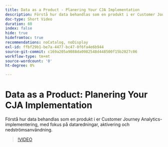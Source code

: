 ```yaml
---
title: Data as a Product - Planering Your CJA Implementation
description: Förstå hur data behandlas som en produkt i er Customer Journey Analytics-implementering, med fokus på dataredningar, aktivering och nedströmsanvändning.
doc-type: Short Video
duration: 60
index: false
hide: true
hidefromtoc: true
recommendations: noCatalog, noDisplay
exl-id: ffbf29b1-be7a-4477-bc47-0f6fa4e6b944
source-git-commit: c169a205a9088da0982548d448500f15b2027c06
workflow-type: tm+mt
source-wordcount: '0'
ht-degree: 0%

---
```


# Data as a Product: Planering Your CJA Implementation

Förstå hur data behandlas som en produkt i er Customer Journey Analytics-implementering, med fokus på dataredningar, aktivering och nedströmsanvändning.

<!-- 62_S113_3442460_59_data-as-a-product-planning-your-cja-implementation -->
>[!VIDEO](https://video.tv.adobe.com/v/3458332/?learn=on&enablevpops=true)
